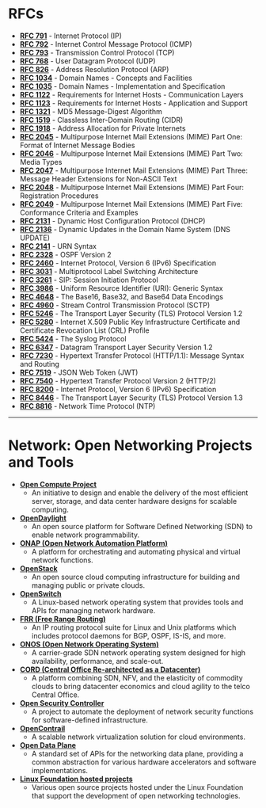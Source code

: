 # RFCs

- **[RFC 791](https://tools.ietf.org/html/rfc791)** - Internet Protocol (IP)  
- **[RFC 792](https://tools.ietf.org/html/rfc792)** - Internet Control Message Protocol (ICMP)  
- **[RFC 793](https://tools.ietf.org/html/rfc793)** - Transmission Control Protocol (TCP)  
- **[RFC 768](https://tools.ietf.org/html/rfc768)** - User Datagram Protocol (UDP)  
- **[RFC 826](https://tools.ietf.org/html/rfc826)** - Address Resolution Protocol (ARP)  
- **[RFC 1034](https://tools.ietf.org/html/rfc1034)** - Domain Names - Concepts and Facilities  
- **[RFC 1035](https://tools.ietf.org/html/rfc1035)** - Domain Names - Implementation and Specification  
- **[RFC 1122](https://tools.ietf.org/html/rfc1122)** - Requirements for Internet Hosts - Communication Layers  
- **[RFC 1123](https://tools.ietf.org/html/rfc1123)** - Requirements for Internet Hosts - Application and Support  
- **[RFC 1321](https://tools.ietf.org/html/rfc1321)** - MD5 Message-Digest Algorithm  
- **[RFC 1519](https://tools.ietf.org/html/rfc1519)** - Classless Inter-Domain Routing (CIDR)  
- **[RFC 1918](https://tools.ietf.org/html/rfc1918)** - Address Allocation for Private Internets  
- **[RFC 2045](https://tools.ietf.org/html/rfc2045)** - Multipurpose Internet Mail Extensions (MIME) Part One: Format of Internet Message Bodies  
- **[RFC 2046](https://tools.ietf.org/html/rfc2046)** - Multipurpose Internet Mail Extensions (MIME) Part Two: Media Types  
- **[RFC 2047](https://tools.ietf.org/html/rfc2047)** - Multipurpose Internet Mail Extensions (MIME) Part Three: Message Header Extensions for Non-ASCII Text  
- **[RFC 2048](https://tools.ietf.org/html/rfc2048)** - Multipurpose Internet Mail Extensions (MIME) Part Four: Registration Procedures  
- **[RFC 2049](https://tools.ietf.org/html/rfc2049)** - Multipurpose Internet Mail Extensions (MIME) Part Five: Conformance Criteria and Examples  
- **[RFC 2131](https://tools.ietf.org/html/rfc2131)** - Dynamic Host Configuration Protocol (DHCP)  
- **[RFC 2136](https://tools.ietf.org/html/rfc2136)** - Dynamic Updates in the Domain Name System (DNS UPDATE)  
- **[RFC 2141](https://www.ietf.org/rfc/rfc2141.txt)** - URN Syntax  
- **[RFC 2328](https://tools.ietf.org/html/rfc2328)** - OSPF Version 2  
- **[RFC 2460](https://tools.ietf.org/html/rfc2460)** - Internet Protocol, Version 6 (IPv6) Specification  
- **[RFC 3031](https://tools.ietf.org/html/rfc3031)** - Multiprotocol Label Switching Architecture  
- **[RFC 3261](https://tools.ietf.org/html/rfc3261)** - SIP: Session Initiation Protocol  
- **[RFC 3986](https://tools.ietf.org/html/rfc3986)** - Uniform Resource Identifier (URI): Generic Syntax  
- **[RFC 4648](https://tools.ietf.org/html/rfc4648)** - The Base16, Base32, and Base64 Data Encodings  
- **[RFC 4960](https://tools.ietf.org/html/rfc4960)** - Stream Control Transmission Protocol (SCTP)  
- **[RFC 5246](https://tools.ietf.org/html/rfc5246)** - The Transport Layer Security (TLS) Protocol Version 1.2  
- **[RFC 5280](https://tools.ietf.org/html/rfc5280)** - Internet X.509 Public Key Infrastructure Certificate and Certificate Revocation List (CRL) Profile  
- **[RFC 5424](https://tools.ietf.org/html/rfc5424)** - The Syslog Protocol  
- **[RFC 6347](https://tools.ietf.org/html/rfc6347)** - Datagram Transport Layer Security Version 1.2  
- **[RFC 7230](https://tools.ietf.org/html/rfc7230)** - Hypertext Transfer Protocol (HTTP/1.1): Message Syntax and Routing  
- **[RFC 7519](https://tools.ietf.org/html/rfc7519)** - JSON Web Token (JWT)  
- **[RFC 7540](https://tools.ietf.org/html/rfc7540)** - Hypertext Transfer Protocol Version 2 (HTTP/2)  
- **[RFC 8200](https://tools.ietf.org/html/rfc8200)** - Internet Protocol, Version 6 (IPv6) Specification  
- **[RFC 8446](https://tools.ietf.org/html/rfc8446)** - The Transport Layer Security (TLS) Protocol Version 1.3  
- **[RFC 8816](https://tools.ietf.org/html/rfc8816)** - Network Time Protocol (NTP)  

---

# Network: Open Networking Projects and Tools
- **[Open Compute Project](https://www.opencompute.org/)**    
  - An initiative to design and enable the delivery of the most efficient server, storage, and data center hardware designs for scalable computing.
- **[OpenDaylight](https://www.opendaylight.org/)**    
  - An open source platform for Software Defined Networking (SDN) to enable network programmability.
- **[ONAP (Open Network Automation Platform)](https://www.onap.org/)**    
  - A platform for orchestrating and automating physical and virtual network functions.
- **[OpenStack](https://www.openstack.org/)**    
  - An open source cloud computing infrastructure for building and managing public or private clouds.
- **[OpenSwitch](https://openswitch.net/)**    
  - A Linux-based network operating system that provides tools and APIs for managing network hardware.
- **[FRR (Free Range Routing)](https://frrouting.org/)**    
  - An IP routing protocol suite for Linux and Unix platforms which includes protocol daemons for BGP, OSPF, IS-IS, and more.
- **[ONOS (Open Network Operating System)](https://onosproject.org/)**    
  - A carrier-grade SDN network operating system designed for high availability, performance, and scale-out.
- **[CORD (Central Office Re-architected as a Datacenter)](https://opencord.org/)**    
  - A platform combining SDN, NFV, and the elasticity of commodity clouds to bring datacenter economics and cloud agility to the telco Central Office.
- **[Open Security Controller](https://01.org/open-security-controller)**    
  - A project to automate the deployment of network security functions for software-defined infrastructure.
- **[OpenContrail](https://www.tungsten.io/)**    
  - A scalable network virtualization solution for cloud environments.
- **[Open Data Plane](https://www.opendataplane.org/)**    
  - A standard set of APIs for the networking data plane, providing a common abstraction for various hardware accelerators and software implementations.
- **[Linux Foundation hosted projects](https://www.linuxfoundation.org/projects/)**    
  - Various open source projects hosted under the Linux Foundation that support the development of open networking technologies.
